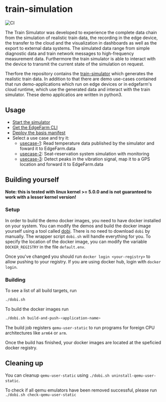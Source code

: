 # train-simulation

![CI](https://github.com/edgefarm/train-simulation/actions/workflows/train-simulation.yml/badge.svg)

The Train Simulator was developed to experience the complete data chain from the simulation of realistic train data, the recording in the edge device, the transfer to the cloud and the visualization in dashboards as well as the export to external data systems. The simulated data range from simple diagnostic data and train network messages to high-frequency measurement data. Furthermore the train simulator is able to interact with the device to transmit the current state of the simulation on request.

Therfore the repository contains the [train-simulator](./simulator/README.md) which generates the realistic train data. In addition to that there are demo use-cases contained that run demo-applications which run on edge devices or in edgefarm's cloud runtime, which use the generated data and interact with the train simulator. These demo applicatios are written in python3.

## Usage

* [Start the simulator](simulator/README.md)
* [Get the EdgeFarm CLI](https://github.com/edgefarm/edgefarm-cli/releases)
* [Deploy the basis manifest](basis/README.md)
* Select a use case and try it:
  * [usecase-1](usecase-1/README.md): Read temperature data published by the simulator and foward it to EdgeFarm.data
  * [usecase-2](usecase-2/README.md): Seat-reservation system simulation with monitoring
  * [usecase-3](usecase-3/README.md): Detect peaks in the vibration signal, map it to a GPS location and forward it to EdgeFarm.data

## Building yourself

**Note: this is tested with linux kernel >= 5.0.0 and is not guaranteed to work with a lesser kernel version!**

### Setup

In order to build the demo docker images, you need to have docker installed on your system.
You can modify the demos and build the docker image yourself using a tool called [dobi](https://github.com/dnephin/dobi).
There is no need to download `dobi` by manually. The wrapper script `dobi.sh` will handle everything for you.
To specify the location of the docker image, you can modify the variable `DOCKER_REGISTRY` in the file `default.env`.

Once you've changed you should run `docker login <your-registry>` to allow pushing to your registry.
If you are using docker hub, login with `docker login`.

### Building

To see a list of all build targets, run
```bash
./dobi.sh
```

To build the docker images run
```bash
./dobi.sh build-and-push-<application-name>
```

The build job registers `qemu-user-static` to run programs for foreign CPU architectures like `arm64` or `arm`.

Once the build has finished, your docker images are located at the speficied docker registry.

## Cleaning up

You can cleanup `qemu-user-static` using `./dobi.sh uninstall-qemu-user-static`.

To check if all qemu emulators have been removed successful, please run `./dobi.sh check-qemu-user-static`
